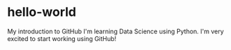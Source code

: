 # hello-world
My introduction to GitHub
I'm learning Data Science using Python. I'm very excited to start working using GitHub!
